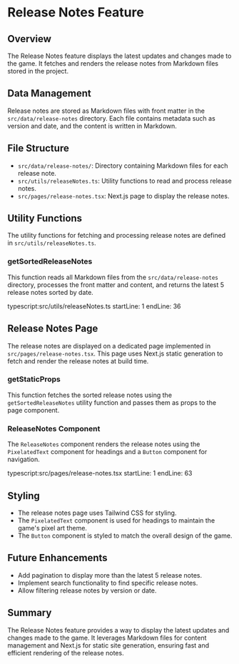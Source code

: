 # Release Notes Feature

## Overview
The Release Notes feature displays the latest updates and changes made to the game. It fetches and renders the release notes from Markdown files stored in the project.

## Data Management
Release notes are stored as Markdown files with front matter in the `src/data/release-notes` directory. Each file contains metadata such as version and date, and the content is written in Markdown.

## File Structure
- `src/data/release-notes/`: Directory containing Markdown files for each release note.
- `src/utils/releaseNotes.ts`: Utility functions to read and process release notes.
- `src/pages/release-notes.tsx`: Next.js page to display the release notes.

## Utility Functions
The utility functions for fetching and processing release notes are defined in `src/utils/releaseNotes.ts`.

### getSortedReleaseNotes
This function reads all Markdown files from the `src/data/release-notes` directory, processes the front matter and content, and returns the latest 5 release notes sorted by date.

typescript:src/utils/releaseNotes.ts
startLine: 1
endLine: 36


## Release Notes Page
The release notes are displayed on a dedicated page implemented in `src/pages/release-notes.tsx`. This page uses Next.js static generation to fetch and render the release notes at build time.

### getStaticProps
This function fetches the sorted release notes using the `getSortedReleaseNotes` utility function and passes them as props to the page component.

### ReleaseNotes Component
The `ReleaseNotes` component renders the release notes using the `PixelatedText` component for headings and a `Button` component for navigation.

typescript:src/pages/release-notes.tsx
startLine: 1
endLine: 63


## Styling
- The release notes page uses Tailwind CSS for styling.
- The `PixelatedText` component is used for headings to maintain the game's pixel art theme.
- The `Button` component is styled to match the overall design of the game.

## Future Enhancements
- Add pagination to display more than the latest 5 release notes.
- Implement search functionality to find specific release notes.
- Allow filtering release notes by version or date.

## Summary
The Release Notes feature provides a way to display the latest updates and changes made to the game. It leverages Markdown files for content management and Next.js for static site generation, ensuring fast and efficient rendering of the release notes.